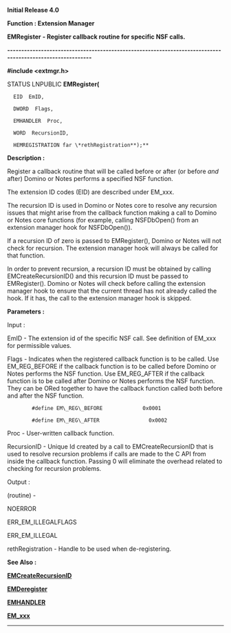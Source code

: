 




<!--
 /\* Font Definitions \*/
 @font-face
 {font-family:Helv;
 panose-1:2 11 6 4 2 2 2 3 2 4;}
@font-face
 {font-family:"Cambria Math";
 panose-1:2 4 5 3 5 4 6 3 2 4;}
 /\* Style Definitions \*/
 p.MsoNormal, li.MsoNormal, div.MsoNormal
 {margin-top:0cm;
 margin-right:0cm;
 margin-bottom:8.0pt;
 margin-left:0cm;
 line-height:107%;
 font-size:11.0pt;
 font-family:"Calibri",sans-serif;}
.MsoChpDefault
 {font-size:11.0pt;}
.MsoPapDefault
 {margin-bottom:8.0pt;
 line-height:107%;}
 /\* Page Definitions \*/
 @page WordSection1
 {size:612.0pt 792.0pt;
 margin:72.0pt 72.0pt 72.0pt 72.0pt;}
div.WordSection1
 {page:WordSection1;}
-->




**Initial Release 4.0**



**Function : Extension Manager**



**EMRegister** **- Register
callback routine for specific NSF calls.**


**----------------------------------------------------------------------------------------------------------**



**#include <extmgr.h>**



STATUS
LNPUBLIC **EMRegister(**  

      EID  EmID,  

      DWORD  Flags,  

      EMHANDLER  Proc,  

      WORD  RecursionID,  

      HEMREGISTRATION far \*rethRegistration**);**



**Description :**



Register a
callback routine that will be called before or after (or before *and*
after) Domino or Notes performs a specified NSF function.


 


The
extension ID codes (EID) are described under EM\_xxx.


 


The
recursion ID is used in Domino or Notes core to resolve any recursion issues
that might arise from the callback function making a call to Domino or Notes
core functions (for example, calling NSFDbOpen() from an extension manager hook
for NSFDbOpen()).  

  

If a recursion ID of zero is passed to EMRegister(), Domino or Notes will not
check for recursion.  The extension manager hook will always be called for that
function.


 


In order to
prevent recursion, a recursion ID must be obtained by calling
EMCreateRecursionID() and this recursion ID must be passed to EMRegister(). 
Domino or Notes will check before calling the extension manager hook to ensure
that the current thread has not already called the hook.  If it has, the call
to the extension manager hook is skipped.


 


**Parameters :**



Input :  

EmID  -  The extension id of the specific NSF call.  See definition of EM\_xxx
for permissible values.  

  

Flags  -  Indicates when the registered callback function is to be called. Use
EM\_REG\_BEFORE if the callback function is to be called before Domino or Notes
performs the NSF function.  Use EM\_REG\_AFTER  if the callback function is to be
called after Domino or Notes performs the NSF function.  They can be ORed
together to have the callback function called both before and after the NSF
function.  

  

            #define EM\_REG\_BEFORE             0x0001  

            #define EM\_REG\_AFTER                0x0002  

  

Proc  -  User-written callback function.  

  

RecursionID  -  Unique Id created by a call to EMCreateRecursionID that is used
to resolve recursion problems if calls are made to the C API from inside the
callback function.  Passing 0 will eliminate the overhead related to checking
for recursion problems.  

  




Output :  

(routine)  -    

NOERROR  

ERR\_EM\_ILLEGALFLAGS  

ERR\_EM\_ILLEGAL  

  

  

rethRegistration  -  Handle to be used when de-registering.  

  




 **See Also :**


**[EMCreateRecursionID](EMCreateRecursionID.md)**


**[EMDeregister](EMDeregister.md)**


**[EMHANDLER](EMHANDLER.md)**


**[EM\_xxx](notes:///8525872100478C66/61FD4E9848264AD28525620B006BA8BD/CCB2911F1DF6C7AF8525681000480140)**



----------------------------------------------------------------------------------------------------------


 





